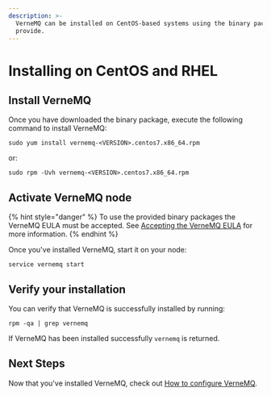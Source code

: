 ```yaml
---
description: >-
  VerneMQ can be installed on CentOS-based systems using the binary package we
  provide.
---
```


# Installing on CentOS and RHEL

## Install VerneMQ

Once you have downloaded the binary package, execute the following command to install VerneMQ:

```text
sudo yum install vernemq-<VERSION>.centos7.x86_64.rpm
```

or:

```text
sudo rpm -Uvh vernemq-<VERSION>.centos7.x86_64.rpm
```

## Activate VerneMQ node

{% hint style="danger" %}
To use the provided binary packages the VerneMQ EULA must be accepted. See [Accepting the VerneMQ EULA](accepting-the-vernemq-eula.md) for more information.
{% endhint %}

Once you've installed VerneMQ, start it on your node:

```text
service vernemq start
```

## Verify your installation

You can verify that VerneMQ is successfully installed by running:

```text
rpm -qa | grep vernemq
```

If VerneMQ has been installed successfully `vernemq` is returned.

## Next Steps

Now that you've installed VerneMQ, check out [How to configure VerneMQ](../configuration/introduction.md).

